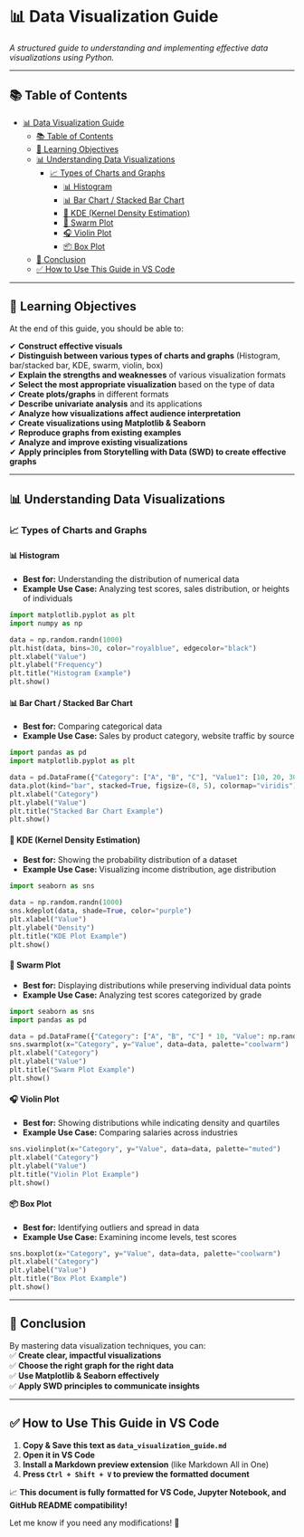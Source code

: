# 📊 Data Visualization Guide  

_A structured guide to understanding and implementing effective data visualizations using Python._  

---

## 📚 Table of Contents  

- [📊 Data Visualization Guide](#-data-visualization-guide)
  - [📚 Table of Contents](#-table-of-contents)
  - [📌 Learning Objectives](#-learning-objectives)
  - [📊 Understanding Data Visualizations](#-understanding-data-visualizations)
    - [📈 Types of Charts and Graphs](#-types-of-charts-and-graphs)
      - [📊 Histogram](#-histogram)
      - [📊 Bar Chart / Stacked Bar Chart](#-bar-chart--stacked-bar-chart)
      - [📌 KDE (Kernel Density Estimation)](#-kde-kernel-density-estimation)
      - [🐝 Swarm Plot](#-swarm-plot)
      - [🎧 Violin Plot](#-violin-plot)
      - [📦 Box Plot](#-box-plot)
  - [🏁 Conclusion](#-conclusion)
  - [✅ How to Use This Guide in VS Code](#-how-to-use-this-guide-in-vs-code)

---

## 📌 Learning Objectives  

At the end of this guide, you should be able to:  

✔ **Construct effective visuals**  
✔ **Distinguish between various types of charts and graphs** (Histogram, bar/stacked bar, KDE, swarm, violin, box)  
✔ **Explain the strengths and weaknesses** of various visualization formats  
✔ **Select the most appropriate visualization** based on the type of data  
✔ **Create plots/graphs** in different formats  
✔ **Describe univariate analysis** and its applications  
✔ **Analyze how visualizations affect audience interpretation**  
✔ **Create visualizations using Matplotlib & Seaborn**  
✔ **Reproduce graphs from existing examples**  
✔ **Analyze and improve existing visualizations**  
✔ **Apply principles from Storytelling with Data (SWD) to create effective graphs**  

---

## 📊 Understanding Data Visualizations  

### 📈 Types of Charts and Graphs  

#### 📊 Histogram  
- **Best for:** Understanding the distribution of numerical data  
- **Example Use Case:** Analyzing test scores, sales distribution, or heights of individuals  

```python
import matplotlib.pyplot as plt
import numpy as np

data = np.random.randn(1000)
plt.hist(data, bins=30, color="royalblue", edgecolor="black")
plt.xlabel("Value")
plt.ylabel("Frequency")
plt.title("Histogram Example")
plt.show()
```

#### 📊 Bar Chart / Stacked Bar Chart  
- **Best for:** Comparing categorical data  
- **Example Use Case:** Sales by product category, website traffic by source  

```python
import pandas as pd
import matplotlib.pyplot as plt

data = pd.DataFrame({"Category": ["A", "B", "C"], "Value1": [10, 20, 30], "Value2": [5, 15, 25]})
data.plot(kind="bar", stacked=True, figsize=(8, 5), colormap="viridis")
plt.xlabel("Category")
plt.ylabel("Value")
plt.title("Stacked Bar Chart Example")
plt.show()
```

#### 📌 KDE (Kernel Density Estimation)  
- **Best for:** Showing the probability distribution of a dataset  
- **Example Use Case:** Visualizing income distribution, age distribution  

```python
import seaborn as sns

data = np.random.randn(1000)
sns.kdeplot(data, shade=True, color="purple")
plt.xlabel("Value")
plt.ylabel("Density")
plt.title("KDE Plot Example")
plt.show()
```

#### 🐝 Swarm Plot  
- **Best for:** Displaying distributions while preserving individual data points  
- **Example Use Case:** Analyzing test scores categorized by grade  

```python
import seaborn as sns
import pandas as pd

data = pd.DataFrame({"Category": ["A", "B", "C"] * 10, "Value": np.random.randint(1, 100, 30)})
sns.swarmplot(x="Category", y="Value", data=data, palette="coolwarm")
plt.xlabel("Category")
plt.ylabel("Value")
plt.title("Swarm Plot Example")
plt.show()
```

#### 🎧 Violin Plot  
- **Best for:** Showing distributions while indicating density and quartiles  
- **Example Use Case:** Comparing salaries across industries  

```python
sns.violinplot(x="Category", y="Value", data=data, palette="muted")
plt.xlabel("Category")
plt.ylabel("Value")
plt.title("Violin Plot Example")
plt.show()
```

#### 📦 Box Plot  
- **Best for:** Identifying outliers and spread in data  
- **Example Use Case:** Examining income levels, test scores  

```python
sns.boxplot(x="Category", y="Value", data=data, palette="coolwarm")
plt.xlabel("Category")
plt.ylabel("Value")
plt.title("Box Plot Example")
plt.show()
```

---

## 🏁 Conclusion  

By mastering data visualization techniques, you can:  
✅ **Create clear, impactful visualizations**  
✅ **Choose the right graph for the right data**  
✅ **Use Matplotlib & Seaborn effectively**  
✅ **Apply SWD principles to communicate insights**  

---

## ✅ How to Use This Guide in VS Code  

1. **Copy & Save this text as `data_visualization_guide.md`**  
2. **Open it in VS Code**  
3. **Install a Markdown preview extension** (like Markdown All in One)  
4. **Press `Ctrl + Shift + V` to preview the formatted document**  

📈 **This document is fully formatted for VS Code, Jupyter Notebook, and GitHub README compatibility!**  

Let me know if you need any modifications! 🚀


